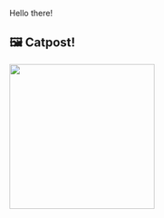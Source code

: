 Hello there!



## 🖼️ Catpost!

<sub>
    <img src="https://cdn2.thecatapi.com/images/ack.jpg" height="256">
</sub>

